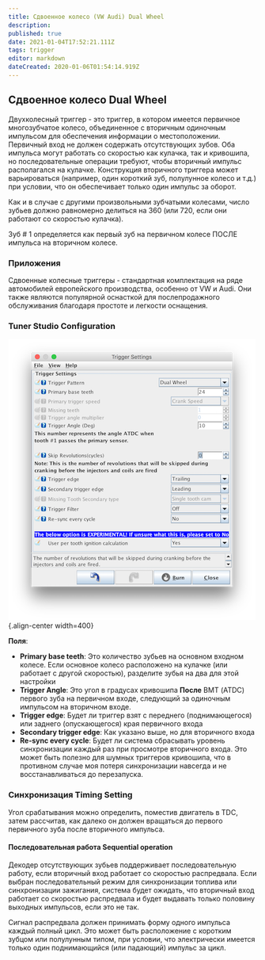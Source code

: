 ```yaml
---
title: Сдвоенное колесо (VW Audi) Dual Wheel
description: 
published: true
date: 2021-01-04T17:52:21.111Z
tags: trigger
editor: markdown
dateCreated: 2020-01-06T01:54:14.919Z
---
```


## Сдвоенное колесо Dual Wheel

Двухколесный триггер - это триггер, в котором имеется первичное многозубчатое колесо, объединенное с вторичным одиночным импульсом для обеспечения информации о местоположении. Первичный вход не должен содержать отсутствующих зубов. Оба импульса могут работать со скоростью как кулачка, так и кривошипа, но последовательные операции требуют, чтобы вторичный импульс располагался на кулачке. Конструкция вторичного триггера может варьироваться (например, один короткий зуб, полулунное колесо и т.д.) при условии, что он обеспечивает только один импульс за оборот.

Как и в случае с другими произвольными зубчатыми колесами, число зубьев должно равномерно делиться на 360 (или 720, если они работают со скоростью кулачка).

Зуб # 1 определяется как первый зуб на первичном колесе ПОСЛЕ импульса на вторичном колесе.

### Приложения

Сдвоенные колесные триггеры - стандартная комплектация на ряде автомобилей европейского производства, особенно от VW и Audi. Они также являются популярной оснасткой для послепродажного обслуживания благодаря простоте и легкости оснащения.

### Tuner Studio Configuration

![dualwheel_triggerconfig.png](/img/decoders/dualwheel_triggerconfig.png){.align-center width=400}

**Поля**:

- **Primary base teeth**: Это количество зубьев на основном входном колесе. Если основное колесо расположено на кулачке (или работает с другой скоростью), разделите зубья на два для этой настройки
- **Trigger Angle**: Это угол в градусах кривошипа **После** ВМТ (ATDC) первого зуба на первичном входе, следующий за одиночным импульсом на вторичном входе.
- **Trigger edge**: Будет ли триггер взят с переднего (поднимающегося) или заднего (опускающегося) края первичного входа
- **Secondary trigger edge**: Как указано выше, но для вторичного входа
- **Re-sync every cycle**: Будет ли система сбрасывать уровень синхронизации каждый раз при просмотре вторичного входа. Это может быть полезно для шумных триггеров кривошипа, что в противном случае моя потеря синхронизации навсегда и не восстанавливаться до перезапуска.

### Синхронизация Timing Setting

Угол срабатывания можно определить, поместив двигатель в TDC, затем рассчитав, как далеко он должен вращаться до первого первичного зуба после вторичного импульса.

#### Последовательная работа Sequential operation

Декодер отсутствующих зубьев поддерживает последовательную работу, если вторичный вход работает со скоростью распредвала. Если выбран последовательный режим для синхронизации топлива или синхронизации зажигания, система будет ожидать, что вторичный вход работает со скоростью распредвала и будет выдавать только половину выходных импульсов, если это не так.

Сигнал распредвала должен принимать форму одного импульса каждый полный цикл. Это может быть расположение с коротким зубцом или полулунным типом, при условии, что электрически имеется только один поднимающийся (или падающий) импульс за цикл.